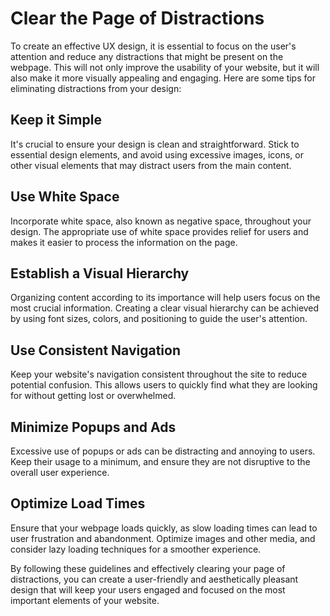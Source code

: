 # Clear the Page of Distractions

To create an effective UX design, it is essential to focus on the user's attention and reduce any distractions that might be present on the webpage. This will not only improve the usability of your website, but it will also make it more visually appealing and engaging. Here are some tips for eliminating distractions from your design:

## Keep it Simple

It's crucial to ensure your design is clean and straightforward. Stick to essential design elements, and avoid using excessive images, icons, or other visual elements that may distract users from the main content.

## Use White Space

Incorporate white space, also known as negative space, throughout your design. The appropriate use of white space provides relief for users and makes it easier to process the information on the page.

## Establish a Visual Hierarchy

Organizing content according to its importance will help users focus on the most crucial information. Creating a clear visual hierarchy can be achieved by using font sizes, colors, and positioning to guide the user's attention.

## Use Consistent Navigation

Keep your website's navigation consistent throughout the site to reduce potential confusion. This allows users to quickly find what they are looking for without getting lost or overwhelmed.

## Minimize Popups and Ads

Excessive use of popups or ads can be distracting and annoying to users. Keep their usage to a minimum, and ensure they are not disruptive to the overall user experience.

## Optimize Load Times

Ensure that your webpage loads quickly, as slow loading times can lead to user frustration and abandonment. Optimize images and other media, and consider lazy loading techniques for a smoother experience.

By following these guidelines and effectively clearing your page of distractions, you can create a user-friendly and aesthetically pleasant design that will keep your users engaged and focused on the most important elements of your website.
